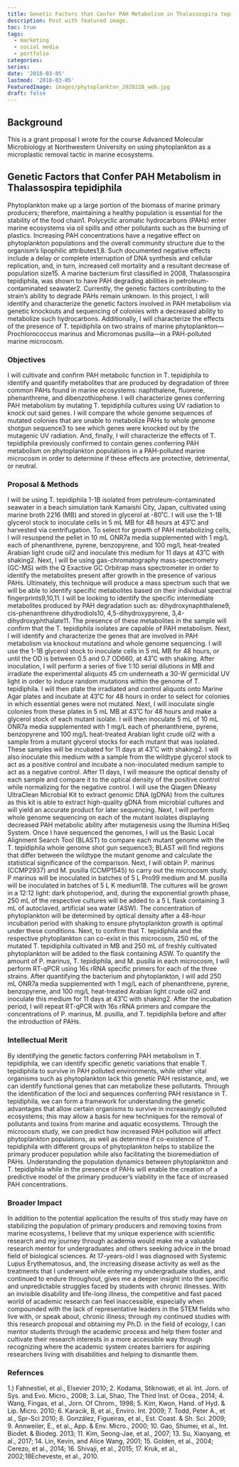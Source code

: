 ```yaml
---
title: Genetic Factors that Confer PAH Metabolism in Thalassospira tepidiphila 
description: Post with featured image.
toc: true
tags:
  - marketing
  - social media
  - portfolio
categories:
series:
date: '2018-03-05'
lastmod: '2018-03-05'
FeaturedImage: images/phytoplankton_2020228_web.jpg
draft: false
---
```


## Background

This is a grant proposal I wrote for the course Advanced Molecular Microbiology at Northwestern University on using phytoplankton as a microplastic removal tactic in marine ecosystems.

## Genetic Factors that Confer PAH Metabolism in Thalassospira tepidiphila

Phytoplankton make up a large portion of the biomass of marine primary producers; therefore, maintaining a healthy population is essential for the stability of the food chain1. Polycyclic aromatic hydrocarbons (PAHs) enter marine ecosystems via oil spills and other pollutants such as the burning of plastics. Increasing PAH concentrations have a negative effect on phytoplankton populations and the overall community structure due to the organism’s lipophilic attributes1,8. Such documented negative effects include a delay or complete interruption of DNA synthesis and cellular replication, and, in turn, increased cell mortality and a resultant decrease of population size15. A marine bacterium first classified in 2008, Thalassospira tepidiphila, was shown to have PAH degrading abilities in petroleum-contaminated seawater2. Currently, the genetic factors contributing to the strain’s ability to degrade PAHs remain unknown. In this project, I will identify and characterize the genetic factors involved in PAH metabolism via genetic knockouts and sequencing of colonies with a decreased ability to metabolize such hydrocarbons. Additionally, I will characterize the effects of the presence of T. tepidiphila on two strains of marine phytoplankton—Prochlorococcus marinus and Micromonas pusilla—in a PAH-polluted marine microcosm. 

### Objectives

I will cultivate and confirm PAH metabolic function in T. tepidiphila to identify and quantify metabolites that are produced by degradation of three common PAHs found in marine ecosystems: naphthalene, fluorene, phenanthrene, and dibenzothiophene. I will characterize genes conferring PAH metabolism by mutating T. tepidiphila cultures using UV radiation to knock out said genes. I will compare the whole genome sequences of mutated colonies that are unable to metabolize PAHs to whole genome shotgun sequence3 to see which genes were knocked out by the mutagenic UV radiation. And, finally, I will characterize the effects of T. tepidiphila previously confirmed to contain genes conferring PAH metabolism on phytoplankton populations in a PAH-polluted marine microcosm in order to determine if these effects are protective, detrimental, or neutral.  

### Proposal & Methods

I will be using T. tepidiphila 1-1B isolated from petroleum-contaminated seawater in a beach simulation tank Kamaishi City, Japan, cultivated using marine broth 2216 (MB) and stored in glycerol at -80˚C. I will use the 1-1B glycerol stock to inoculate cells in 5 mL MB for 48 hours at 43˚C and harvested via centrifugation. To select for growth of PAH metabolizing cells, I will resuspend the pellet in 10 mL ONR7a media supplemented with 1 mg/L each of phenanthrene, pyrene, benzopyrene, and 100 mg/L heat-treated Arabian light crude oil2 and inoculate this medium for 11 days at 43˚C with shaking2. Next, I will be using gas-chromatography mass-spectrometry (GC-MS) with the Q Exactive GC Orbitrap mass spectrometer in order to identify the metabolites present after growth in the presence of various PAHs. Ultimately, this technique will produce a mass spectrum such that we will be able to identify specific metabolites based on their individual spectral fingerprints9,10,11. I will be looking to identify the specific intermediate metabolites produced by PAH degradation such as: dihydroxynaphthalene9, cis-phenanthrene dihydrodiols10, 4,5-dihydroxypyrene, 3,4-dihydroxyphthalate11. The presence of these metabolites in the sample will confirm that the T. tepidiphila isolates are capable of PAH metabolism.
Next, I will identify and characterize the genes that are involved in PAH metabolism via knockout mutations and whole genome sequencing. I will use the 1-1B glycerol stock to inoculate cells in 5 mL MB for 48 hours, or until the OD is between 0.5 and 0.7 OD660, at 43˚C with shaking. After inoculation, I will perform a series of five 1:10 serial dilutions in MB and irradiate the experimental aliquots 45 cm underneath a 30-W germicidal UV light in order to induce random mutations within the genome of T. tepidiphila. I will then plate the irradiated and control aliquots onto Marine Agar plates and incubate at 43˚C for 48 hours in order to select for colonies in which essential genes were not mutated. Next, I will inoculate single colonies from these plates in 5 mL MB at 43˚C for 48 hours and make a glycerol stock of each mutant isolate. I will then inoculate 5 mL of 10 mL ONR7a media supplemented with 1 mg/L each of phenanthrene, pyrene, benzopyrene and 100 mg/L heat-treated Arabian light crude oil2 with a sample from a mutant glycerol stocks for each mutant that was isolated. These samples will be incubated for 11 days at 43˚C with shaking2. I will also inoculate this medium with a sample from the wildtype glycerol stock to act as a positive control and incubate a non-inoculated medium sample to act as a negative control. After 11 days, I will measure the optical density of each sample and compare it to the optical density of the positive control while normalizing for the negative control. I will use the Qiagen DNeasy UltraClean Microbial Kit to extract genomic DNA (gDNA) from the cultures as this kit is able to extract high-quality gDNA from microbial cultures and will yield an accurate product for later sequencing. Next, I will perform whole genome sequencing on each of the mutant isolates displaying decreased PAH metabolic ability after mutagenesis using the Illumina HiSeq System. Once I have sequenced the genomes, I will us the Basic Local Alignment Search Tool (BLAST) to compare each mutant genome with the T. tepidiphila whole genome shot gun sequence3; BLAST will find regions that differ between the wildtype the mutant genome and calculate the statistical significance of the comparison. 
Next, I will obtain P. marinus (CCMP2937) and M. pusilla (CCMP1545) to carry out the microcosm study. P marinus will be inoculated in batches of 5 L Pro99 medium and M. pusilla will be inoculated in batches of 5 L K medium18. The cultures will be grown in a 12:12 light: dark photoperiod, and, during the exponential growth phase, 250 mL of the respective cultures will be added to a 5 L flask containing 3 mL of autoclaved, artificial sea water (ASW). The concentration of phytoplankton will be determined by optical density after a 48-hour incubation period with shaking to ensure phytoplankton growth is optimal under these conditions. Next, to confirm that T. tepidiphila and the respective phytoplankton can co-exist in this microcosm, 250 mL of the mutated T. tepidiphila cultivated in MB and 250 mL of freshly cultivated phytoplankton will be added to the flask containing ASW. To quantify the amount of P. marinus, T. tepidiphila, and M. pusilla in each microcosm, I will perform RT-qPCR using 16s rRNA specific primers for each of the three strains. After quantifying the bacterium and phytoplankton, I will add 250 mL ONR7a media supplemented with 1 mg/L each of phenanthrene, pyrene, benzopyrene, and 100 mg/L heat-treated Arabian light crude oil2 and inoculate this medium for 11 days at 43˚C with shaking2. After the incubation period, I will repeat RT-qPCR with 16s rRNA primers and compare the concentrations of P. marinus, M. pusilla, and T. tepidiphila before and after the introduction of PAHs. 

### Intellectual Merit

By identifying the genetic factors conferring PAH metabolism in T. tepidiphila, we can identify specific genetic variations that enable T. tepidiphila to survive in PAH polluted environments, while other vital organisms such as phytoplankton lack this genetic PAH resistance, and, we can identify functional genes that can metabolize these pollutants. Through the identification of the loci and sequences conferring PAH resistance in T. tepidiphila, we can form a framework for understanding the genetic advantages that allow certain organisms to survive in increasingly polluted ecosystems; this may allow a basis for new techniques for the removal of pollutants and toxins from marine and aquatic ecosystems. Through the microcosm study, we can predict how increased PAH pollution will affect phytoplankton populations, as well as determine if co-existence of T. tepidiphila with different groups of phytoplankton helps to stabilize the primary producer population while also facilitating the bioremediation of PAHs. Understanding the population dynamics between phytoplankton and T. tepidiphila while in the presence of PAHs will enable the creation of a predictive model of the primary producer’s viability in the face of increased PAH concentrations. 

### Broader Impact

 In addition to the potential application the results of this study may have on stabilizing the population of primary producers and removing toxins from marine ecosystems, I believe that my unique experience with scientific research and my journey through academia would make me a valuable research mentor for undergraduates and others seeking advice in the broad field of biological sciences. At 17-years-old I was diagnosed with Systemic Lupus Erythematosus, and, the increasing disease activity as well as the treatments that I underwent while entering my undergraduate studies, and continued to endure throughout, gives me a deeper insight into the specific and unpredictable struggles faced by students with chronic illnesses. With an invisible disability and life-long illness, the competitive and fast paced world of academic research can feel inaccessible, especially when compounded with the lack of representative leaders in the STEM fields who live with, or speak about, chronic illness; through my continued studies with this research proposal and obtaining my Ph.D. in the field of ecology, I can mentor students through the academic process and help them foster and cultivate their research interests in a more accessible way through recognizing where the academic system creates barriers for aspiring researchers living with disabilities and helping to dismantle them. 

### Refernces

1.) Fahnestiel, et al., Elsevier 2010; 2. Kodama, Stiknowati, et al. Int. Jorn. of Sys. and Evo. Micro., 2008; 3. Lai, Shao, The Third Inst. of Ocea., 2014; 4. Wang, Fingas, et al., Jorn. Of Chrom., 1998; 5. Kim, Kwon, Hand. of Hyd. & Lip. Micro. 2010; 6. Karacik, B, et al., Enviro. Int. 2009; 7. Todd, Peter A., et al., Spr-Sci 2010; 8. González, Figueiras, et al., Est. Coast. & Sh. Sci. 2009; 9. Annweiler, E., et al., App. & Env. Micro., 2000; 10. Gao, Shumei, et al., Int. Biodet. & Biodeg. 2013; 11. Kim, Seong-Jae, et al., 2007; 13. Su, Xiaoyang, et al., 2017; 14. Lin, Kevin, and Alice Wang, 2001; 15. Golden, et al., 2004; Cerezo, et al., 2014; 16. Shivaji, et al., 2015; 17. Kruk, et al., 2002;18Echeveste, et al., 2010. 
 

